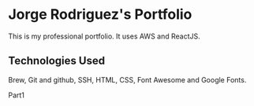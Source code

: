# Jorge Rodriguez's Portfolio

This is my professional portfolio.  It uses AWS and ReactJS.

## Technologies Used

Brew, Git and github, SSH, HTML, CSS, Font Awesome and Google Fonts.

Part1
